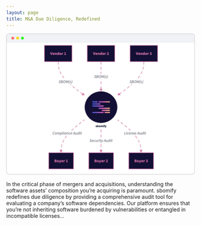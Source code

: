 ```yaml
---
layout: page
title: M&A Due Diligence, Redefined
---
```


![due diligence](/assets/images/site/innovation.webp)

In the critical phase of mergers and acquisitions, understanding the software assets’ composition you’re acquiring is paramount. sbomify redefines due diligence by providing a comprehensive audit tool for evaluating a company’s software dependencies. Our platform ensures that you’re not inheriting software burdened by vulnerabilities or entangled in incompatible licenses...